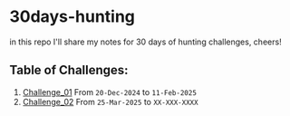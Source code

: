 # 30days-hunting
in this repo I'll share my notes for 30 days of hunting challenges, cheers!
## Table of Challenges:
1. [Challenge_01](https://github.com/thexnumb/30days-hunting/tree/main/challenge_01) From `20-Dec-2024` to `11-Feb-2025`
2. [Challenge_02](https://github.com/thexnumb/30days-hunting/tree/main/challenge_02) From `25-Mar-2025` to `XX-XXX-XXXX`
